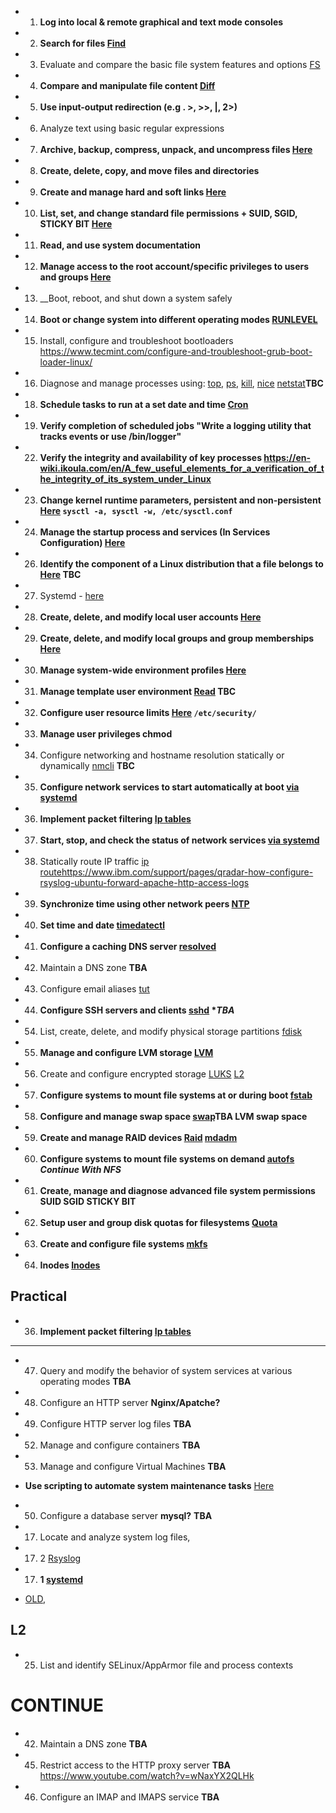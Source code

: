 * 1. __Log into local & remote graphical and text mode consoles__
* 2. __Search for files [Find](/find.md)__
* 3. Evaluate and compare the basic file system features and options [FS](/topics1/fs/fs.md)
* 4. __Compare and manipulate file content [Diff](/topics1/diff.md)__
* 5. __Use input-output redirection (e.g . >, >>, |, 2>)__
* 6. Analyze text using basic regular expressions
* 7. __Archive, backup, compress, unpack, and uncompress files [Here](/topics1/compress/compress_backup.md)__
* 8. __Create, delete, copy, and move files and directories__
* 9. __Create and manage hard and soft links [Here](/topics1/links.md)__
* 10. __List, set, and change standard file permissions + SUID, SGID, STICKY BIT [Here](/file_perrmissions.md)__

* 11. __Read, and use system documentation__
* 12. __Manage access to the root account/specific privileges to users and groups [Here](/root_access.md)__
* 13. __Boot, reboot, and shut down a system safely
* 14. __Boot or change system into different operating modes [RUNLEVEL](/run_levels.md)__
* 15. Install, configure and troubleshoot bootloaders https://www.tecmint.com/configure-and-troubleshoot-grub-boot-loader-linux/

* 16. Diagnose and manage processes using: [top](/top.md), [ps](/ps.md), [kill](/kill.md), [nice](/nice.md) [netstat](/netstat.md)**TBC**
* 18. __Schedule tasks to run at a set date and time [Cron](/cron.md)__
* 19. __Verify completion of scheduled jobs **"Write a logging utility that tracks events or use /bin/logger"**__
* 22. __Verify the integrity and availability of key processes https://en-wiki.ikoula.com/en/A_few_useful_elements_for_a_verification_of_the_integrity_of_its_system_under_Linux__

* 23. __Change kernel runtime parameters, persistent and non-persistent [Here](/runtime_parameters.md) `sysctl -a, sysctl -w, /etc/sysctl.conf`__
* 24. __Manage the startup process and services (In Services Configuration) [Here](/systemd.md)__
* 26. __Identify the component of a Linux distribution that a file belongs to [Here](/identify_which_file_belongs_to.md) **TBC**__
* 27. Systemd - [here](/systemd.md)
* 28. __Create, delete, and modify local user accounts [Here](/user_administration.md)__
* 29. __Create, delete, and modify local groups and group memberships [Here](/topic1/gpasswd.md)__
* 30. __Manage system-wide environment profiles [Here](/env_profiles.md)__
* 31. __Manage template user environment [Read](/template_usr_env.md) **TBC**__
* 32. __Configure user resource limits [Here](/usr_resource_limits.md) `/etc/security/`__
* 33. __Manage user privileges **chmod**__
* 34. Configure networking and hostname resolution statically or dynamically [nmcli](/nmcli.md) **TBC**
* 35. __Configure network services to start automatically at boot [via systemd](/start_stop_network_service.md)__
* 36. __Implement packet filtering [Ip tables](/packet_filtering.md)__
* 37. __Start, stop, and check the status of network services [via systemd](/start_stop_network_service.md)__
* 38. Statically route IP traffic [ip route](/static_ip_routing.md)https://www.ibm.com/support/pages/qradar-how-configure-rsyslog-ubuntu-forward-apache-http-access-logs
* 39. __Synchronize time using other network peers [NTP](/ntp.md)__
* 40. __Set time and date [timedatectl](/timedatectl.md)__
* 41. __Configure a caching DNS server [resolved](/dns_caching.md)__
* 42. Maintain a DNS zone **TBA**
* 43. Configure email aliases [tut](/https://www.walkernews.net/2008/01/16/how-to-setup-email-alias-in-red-hat-linux/)
* 44. __Configure SSH servers and clients [sshd](/ssh_config.md) **TBA*__

* 54. List, create, delete, and modify physical storage partitions [fdisk](/command_line_utilities/fdisk.md)
* 55. __Manage and configure LVM storage [LVM](/topics1/lvm.md)__
* 56. Create and configure encrypted storage [LUKS](/encrypted_storage.md) [L2](/luks2.md)
* 57. __Configure systems to mount file systems at or during boot [fstab](/topics1/fstab.md)__
* 58. __Configure and manage swap space [swap](/swap.md)**TBA LVM swap space**__
* 59. __Create and manage RAID devices [Raid](/RAID/raid.md) [mdadm](/topics1/mdadm/mdadm.md)__
* 60. __Configure systems to mount file systems on demand [autofs](/autofs.md) *Continue With NFS*__
* 61. __Create, manage and diagnose advanced file system permissions SUID SGID STICKY BIT__
* 62. __Setup user and group disk quotas for filesystems [Quota](/quota.md)__
* 63. __Create and configure file systems [mkfs](/topics1/mkfs.md)__
* 64. __Inodes [Inodes](/topics1/inode.md)__


## Practical


* 36. __Implement packet filtering [Ip tables](/packet_filtering.md)__

---
* 47. Query and modify the behavior of system services at various operating modes **TBA**
* 48. Configure an HTTP server **Nginx/Apatche?**
* 49. Configure HTTP server log files **TBA**
* 52. Manage and configure containers **TBA**
* 53. Manage and configure Virtual Machines **TBA**
* **Use scripting to automate system maintenance tasks**  [Here](/scripts_for_system_maintenance/)

* 50. Configure a database server **mysql?** **TBA** 
* 17. Locate and analyze system log files, 
* 17. 2 [Rsyslog](/rsyslog.md) 
* 17. __1 [systemd](/loggd.md)__
* [OLD](/logging.md), 
## L2
* 25. List and identify SELinux/AppArmor file and process contexts

# CONTINUE

* 42. Maintain a DNS zone **TBA**
* 45. Restrict access to the HTTP proxy server **TBA** https://www.youtube.com/watch?v=wNaxYX2QLHk
* 46. Configure an IMAP and IMAPS service **TBA**

